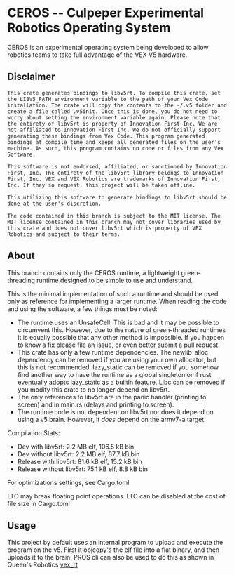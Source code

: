 # CEROS -- Culpeper Experimental Robotics Operating System

CEROS is an experimental operating system being developed to allow robotics teams to take full advantage of the VEX V5 hardware.


## Disclaimer
    This crate generates bindings to libv5rt. To compile this crate, set the LIBV5_PATH environment variable to the path of your Vex Code installation. The crate will copy the contents to the ~/.v5 folder and create a file called .v5init. Once this is done, you do not need to worry about setting the environment variable again. Please note that the entirety of libv5rt is property of Innovation First Inc. We are not affiliated to Innovation First Inc. We do not officially support generating these bindings from Vex Code. This program generated bindings at compile time and keeps all generated files on the user's machine. As such, this program contains no code or files from any Vex Software.

    This software is not endorsed, affiliated, or sanctioned by Innovation First, Inc. The entirety of the libv5rt library belongs to Innovation First, Inc. VEX and VEX Robotics are trademarks of Innovation First, Inc. If they so request, this project will be taken offline.

    This utilizing this software to generate bindings to libv5rt should be done at the user's discretion.

    The code contained in this branch is subject to the MIT license. The MIT license contained in this branch may not cover libraries used by this crate and does not cover libv5rt which is property of VEX Robotics and subject to their terms.


## About

This branch contains only the CEROS runtime, a lightweight green-threading runtime designed to be simple to use and understand.

This is the minimal implementation of such a runtime and should be used only as reference for implementing a larger runtime. When reading the code and using the software, a few things must be noted:
- The runtime uses an UnsafeCell. This is bad and it may be possible to circumvent this. However, due to the nature of green-threaded runtimes it is equally possible that any other method is impossible. If you happen to know a fix please file an issue, or even better submit a pull request.
- This crate has only a few runtime dependencies. The newlib_alloc dependency can be removed if you are using your own allocator, but this is not recommended. lazy_static can be removed if you somehow find another way to have the runtime as a global singleton or if rust eventually adopts lazy_static as a builtin feature. Libc can be removed if you modify this crate to no longer depend on libv5rt.
- The only references to libv5rt are in the panic handler (printing to screen) and in main.rs (delays and printing to screen).
- The runtime code is not dependent on libv5rt nor does it depend on using a v5 brain. However, it *does* depend on the armv7-a target.


Compilation Stats:
- Dev with libv5rt: 2.2 MB elf, 106.5 kB bin
- Dev without libv5rt: 2.2 MB elf, 87.7 kB bin
- Release with libv5rt: 81.6 kB elf, 15.2 kB bin
- Release without libv5rt: 75.1 kB elf, 8.8 kB bin

For optimizations settings, see Cargo.toml

LTO may break floating point operations. LTO can be disabled at the cost of file size in Cargo.toml

## Usage

This project by default uses an internal program to upload and execute the program on the v5. First it objcopy's the elf file into a flat binary, and then uploads it to the brain. PROS cli can also be used to do this as shown in Queen's Robotics [vex_rt](https://gitlab.com/qvex/vex-rt)
